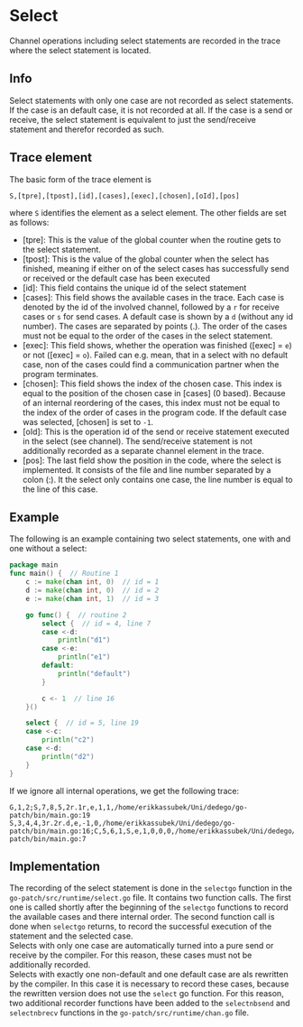 # Select

Channel operations including select statements are recorded in the trace where the select statement is located.

## Info
Select statements with only one case are not recorded as select statements. If the case is an default case, it is not recorded at all. If the case is a send or receive, the select statement is equivalent to just the send/receive statement and therefor recorded as such. 


## Trace element
The basic form of the trace element is 
```
S,[tpre],[tpost],[id],[cases],[exec],[chosen],[oId],[pos]
```
where `S` identifies the element as a select element.
The other fields are set as follows:
- [tpre]: This is the value of the global counter when the routine gets to the select statement.
- [tpost]: This is the value of the global counter when the select has finished, meaning if either on of the select cases has successfully send or received or the default case has been executed
- [id]: This field contains the unique id of the select statement
- [cases]: This field shows the available cases in the trace. Each case is denoted by the id of the involved channel, followed by a `r` for receive cases or `s` for send cases. A default case is shown by a `d` (without any id number). The cases are separated by points (.). The 
order of the cases must not be equal to the order of the cases in the select statement.
- [exec]: This field shows, whether the operation was finished ([exec] = `e`) or not ([exec] = `o`). Failed can e.g. mean, that in a select with no default case, non of the cases could find a communication partner when the program terminates.
- [chosen]: This field shows the index of the chosen case. This index is equal to the position of the chosen case in [cases] (0 based). Because
of an internal reordering of the cases, this index must not be equal to the index of the order of cases in the program code. If the default case 
was selected, [chosen] is set to `-1`.
- [oId]: This is the operation id of the send or receive statement executed in the select (see channel). The send/receive statement is not 
additionally recorded as a separate channel element in the trace.
- [pos]: The last field show the position in the code, where the select is implemented. It consists of the file and line number separated by a colon (:). It the select only contains one case, the line number is 
equal to the line of this case.


## Example
The following is an example containing two select statements, one with and one without a select:
```go
package main
func main() {  // Routine 1
    c := make(chan int, 0)  // id = 1
	d := make(chan int, 0)  // id = 2
	e := make(chan int, 1)  // id = 3

	go func() {  // routine 2
		select {  // id = 4, line 7
		case <-d:
			println("d1")
		case <-e:
			println("e1")
		default:
			println("default")
		}

		c <- 1  // line 16
	}()

	select {  // id = 5, line 19
	case <-c:
		println("c2")
	case <-d:
		println("d2")
	}
}
``` 
If we ignore all internal operations, we get the following trace:
```
G,1,2;S,7,8,5,2r.1r,e,1,1,/home/erikkassubek/Uni/dedego/go-patch/bin/main.go:19
S,3,4,4,3r.2r.d,e,-1,0,/home/erikkassubek/Uni/dedego/go-patch/bin/main.go:16;C,5,6,1,S,e,1,0,0,0,/home/erikkassubek/Uni/dedego/go-patch/bin/main.go:7
```

## Implementation
The recording of the select statement is done in the `selectgo` function in the `go-patch/src/runtime/select.go` file. It contains two function calls. The first one is called shortly after the beginning of the `selectgo` functions to record the available cases and there internal order. The second function call is done when `selectgo` returns, to record
the successful execution of the statement and the selected case.\
Selects with only one case are automatically turned into a pure 
send or receive by the compiler. For this reason, these cases must 
not be additionally recorded.\
Selects with exactly one non-default and one default case are als 
rewritten by the compiler. In this case it is necessary to record 
these cases, because the rewritten version does not use the `select`
go function. For this reason, two additional recorder functions
have been added to the `selectnbsend` and `selectnbrecv` functions 
in the `go-patch/src/runtime/chan.go` file.